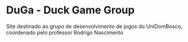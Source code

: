 # DuGa - Duck Game Group
Site destinado ao grupo de desenvolvimento de jogos do UniDomBosco, coordenado pelo professor Rodrigo Nascimento
